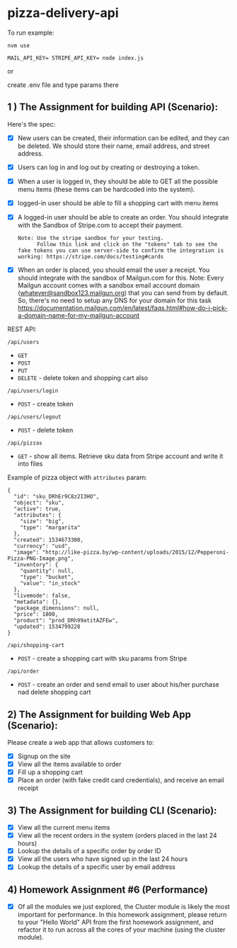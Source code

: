 # pizza-delivery-api

To run example:

`nvm use`

`MAIL_API_KEY= STRIPE_API_KEY= node index.js`

or

create .env file and type params there

## 1 ) The Assignment for building API (Scenario):

Here's the spec:

- [x] New users can be created, their information can be edited, and they can be deleted. We should store their name, email address, and street address.
- [x] Users can log in and log out by creating or destroying a token.
- [x] When a user is logged in, they should be able to GET all the possible menu items (these items can be hardcoded into the system).
- [x] logged-in user should be able to fill a shopping cart with menu items

- [x] A logged-in user should be able to create an order. You should integrate with the Sandbox of Stripe.com to accept their payment.

      Note: Use the stripe sandbox for your testing.
            Follow this link and click on the "tokens" tab to see the fake tokens you can use server-side to confirm the integration is working: https://stripe.com/docs/testing#cards

- [x] When an order is placed, you should email the user a receipt. You should integrate with the sandbox of Mailgun.com for this. Note: Every Mailgun account comes with a sandbox email account domain (whatever@sandbox123.mailgun.org) that you can send from by default. So, there's no need to setup any DNS for your domain for this task https://documentation.mailgun.com/en/latest/faqs.html#how-do-i-pick-a-domain-name-for-my-mailgun-account

REST API:

`/api/users`

- `GET`
- `POST`
- `PUT`
- `DELETE` - delete token and shopping cart also

`/api/users/login`

- `POST` - create token

`/api/users/logout`

- `POST` - delete token

`/api/pizzas`

- `GET` - show all items. Retrieve sku data from Stripe account and write it into files

Example of pizza object with `attributes` param:

```
{
  "id": "sku_DRhEr9C8z2I3HO",
  "object": "sku",
  "active": true,
  "attributes": {
    "size": "big",
    "type": "margarita"
  },
  "created": 1534673300,
  "currency": "usd",
  "image": "http://like-pizza.by/wp-content/uploads/2015/12/Pepperoni-Pizza-PNG-Image.png",
  "inventory": {
    "quantity": null,
    "type": "bucket",
    "value": "in_stock"
  },
  "livemode": false,
  "metadata": {},
  "package_dimensions": null,
  "price": 1800,
  "product": "prod_DRh99atitAZFEw",
  "updated": 1534799228
}
```

`/api/shopping-cart`

- `POST` - create a shopping cart with sku params from Stripe

`/api/order`

- `POST` - create an order and send email to user about his/her purchase nad delete shopping cart

## 2) The Assignment for building Web App (Scenario):

Please create a web app that allows customers to:

- [x] Signup on the site
- [x] View all the items available to order
- [x] Fill up a shopping cart
- [x] Place an order (with fake credit card credentials), and receive an email receipt

## 3) The Assignment for building CLI (Scenario):

- [x] View all the current menu items
- [x] View all the recent orders in the system (orders placed in the last 24 hours)
- [x] Lookup the details of a specific order by order ID
- [x] View all the users who have signed up in the last 24 hours
- [x] Lookup the details of a specific user by email address

## 4) Homework Assignment #6 (Performance)

- [x] Of all the modules we just explored, the Cluster module is likely the most important for performance.
      In this homework assignment, please return to your "Hello World" API from the first homework assignment,
      and refactor it to run across all the cores of your machine (using the cluster module).